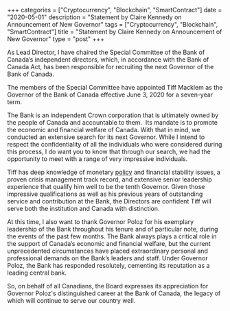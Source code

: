 +++
categories = ["Cryptocurrency", "Blockchain", "SmartContract"]
date = "2020-05-01"
description = "Statement by Claire Kennedy on Announcement of New Governor"
tags = ["Cryptocurrency", "Blockchain", "SmartContract"]
title = "Statement by Claire Kennedy on Announcement of New Governor"
type = "post"
+++

As Lead Director, I have chaired the Special Committee of the Bank of
Canada’s independent directors, which, in accordance with the Bank of
Canada Act, has been responsible for recruiting the next Governor of the
Bank of Canada.

The members of the Special Committee have appointed Tiff Macklem as the
Governor of the Bank of Canada effective June 3, 2020 for a seven-year
term.

The Bank is an independent Crown corporation that is ultimately owned by
the people of Canada and accountable to them.  Its mandate is to promote
the economic and financial welfare of Canada. With that in mind, we
conducted an extensive search for its next Governor. While I intend to
respect the confidentiality of all the individuals who were considered
during this process, I do want you to know that through our search, we
had the opportunity to meet with a range of very impressive individuals.

Tiff has deep knowledge of monetary [policy](https://www.fintechee.com/policy/) and financial stability
issues, a proven crisis management track record, and extensive senior
leadership experience that qualify him well to be the tenth Governor.
Given those impressive qualifications as well as his previous years of
outstanding service and contribution at the Bank, the Directors are
confident Tiff will serve both the institution and Canada with
distinction.

At this time, I also want to thank Governor Poloz for his exemplary
leadership of the Bank throughout his tenure and of particular note,
during the events of the past few months. The Bank always plays a
critical role in the support of Canada’s economic and financial welfare,
but the current unprecedented circumstances have placed extraordinary
personal and professional demands on the Bank’s leaders and staff. Under
Governor Poloz, the Bank has responded resolutely, cementing its
reputation as a leading central bank.

So, on behalf of all Canadians, the Board expresses its appreciation for
Governor Poloz's distinguished career at the Bank of Canada, the legacy
of which will continue to serve our country well.